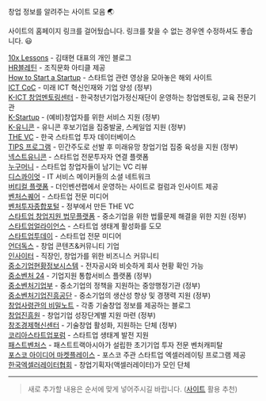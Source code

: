 창업 정보를 알려주는 사이트 모음 🌏

사이트의 홈페이지 링크를 걸어뒀습니다. 링크를 찾을 수 없는 경우엔 수정하셔도 좋습니다. 😃

[10x Lessons](https://tkim.co/) - 김태현 대표의 개인 블로그\
[HR블레틴](https://hrbulletin.net/) - 조직문화 아티클 제공\
[How to Start a Startup](http://startupclass.samaltman.com/) - 스타트업 관련 영상을 모아놓은 해외 사이트\
[ICT CoC](https://www.ictcoc.kr/) - 미래 ICT 혁신인재와 기업 양성 (정부)\
[K-ICT 창업멘토링센터](http://gomentoring.or.kr/) - 한국청년기업가정신재단이 운영하는 창업멘토링, 교육 전문기관\
[K-Startup](https://www.k-startup.go.kr/) - (예비)창업자를 위한 서비스 지원 (정부)\
[K-유니콘](https://www.k-unicorn.or.kr/index.php) - 유니콘 후보기업을 집중발굴, 스케일업 지원 (정부)\
[THE VC](https://thevc.kr/) - 한국 스타트업 투자 데이터베이스\
[TIPS 프로그램](http://jointips.or.kr/) - 민간주도로 선발 후 미래유망 창업기업 집중 육성을 지원 (정부)\
[넥스트유니콘](https://www.nextunicorn.kr/) - 스타트업 전문투자자 연결 플랫폼\
[누구머니](https://nugu.money/) - 스타트업 창업자들이 남기는 VC 리뷰\
[디스콰이엇](https://disquiet.io/) - IT 서비스 메이커들의 소셜 네트워크\
[버티컬 플랫폼](https://verticalplatform.kr/) - 더인벤션랩에서 운영하는 사이트로 컬럼과 인사이트 제공\
[벤처스퀘어](https://www.venturesquare.net/) - 스타트업 전문 미디어\
[벤처투자종합포털](https://www.vcs.go.kr/) - 정부에서 만든 THE VC\
[스타트업 창업지원 법무플랫폼](https://9988law.com/startlaw/web/main.do) - 중소기업을 위한 법률문제 해결을 위한 지원 (정부)\
[스타트업얼라이언스](https://www.startupall.kr/) - 스타트업 생태계 활성화를 도모\
[스타트업투데이](https://www.startuptoday.kr/) - 스타트업 전문 미디어\
[언더독스](https://underdogs.co.kr/) - 창업 콘텐츠&커뮤니티 기업\
[인사이터](https://insight-er.com/) - 직장인, 창업가를 위한 비즈니스 커뮤니티\
[중소기업현황정보시스템](https://sminfo.mss.go.kr/) - 전자공시와 비슷하게 회사 현황 확인 가능\
[중소벤처 24](https://www.smes.go.kr/) - 기업지원 통합서비스 플랫폼 (정부)\
[중소벤처기업부](https://www.mss.go.kr/) - 중소기업의 정책을 지원하는 중앙행정기관 (정부)\
[중소벤처기업진흥공단](https://kosmes.or.kr/sbc/SH/MAP/SHMAP002M0.do) - 중소기업의 생산성 향상 및 경쟁력 지원 (정부)\
[창업사령관의 비밀노트](https://changupcommander.tistory.com/) - 각종 기술창업 정보를 제공하는 블로그\
[창업진흥원](https://www.kised.or.kr/) - 창업기업 성장단계별 지원 마련 (정부)\
[창조경제혁신센터](https://ccei.creativekorea.or.kr/) - 기술창업 활성화, 지원하는 단체 (정부)\
[코리아스타트업포럼](https://kstartupforum.org/) - 스타트업 생태계 발전 지원\
[패스트벤처스](https://fastventures.co.kr/) - 패스트트랙아시아가 설립한 초기기업 투자 전문 벤처캐피탈\
[포스코 아이디어 마켓플레이스](https://poscoimp.com/) - 포스코 주관 스타트업 엑셀러레이팅 프로그램 제공\
[한국엑셀러레이터협회](https://www.k-ac.or.kr/) - 창업기획자(액셀러레이터)가 모인 단체

---

> 새로 추가할 내용은 순서에 맞게 넣어주시길 바랍니다. ([사이트](https://alphabetizer.flap.tv/) 활용 추천)